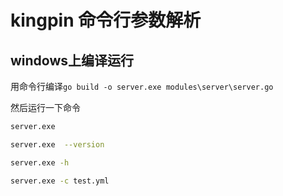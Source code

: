 # kingpin 命令行参数解析

## windows上编译运行

用命令行编译`go build -o server.exe modules\server\server.go`

然后运行一下命令

```sh
server.exe 
```

```sh
server.exe  --version
```

```sh
server.exe -h
```

```sh
server.exe -c test.yml
```

